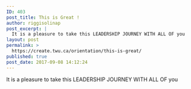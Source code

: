 ```yaml
---
ID: 403
post_title: This is Great !
author: riggisolinap
post_excerpt: |
  It is a pleasure to take this LEADERSHIP JOURNEY WITH ALL OF you
layout: post
permalink: >
  https://create.twu.ca/orientation/this-is-great/
published: true
post_date: 2017-09-08 14:12:24
---
```

<p>It is a pleasure to take this LEADERSHIP JOURNEY WITH ALL OF you</p>